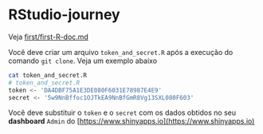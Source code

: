# RStudio-journey

Veja [first/first-R-doc.md](first/first-R-doc.md) 

Você deve criar um arquivo `token_and_secret.R` após a execução do comando `git clone`. Veja um exemplo abaixo

```bash
cat token_and_secret.R 
# token_and_secret.R
token <- 'DA4DBF75A1E3DE080F6031E78987E4E9'
secret <- '5w9NnBffoc1OJTkEA9NnBfGmR8Vg13SXL080F603'
```
Você deve substituir o `token` e o `secret` com os dados obtidos no seu **dashboard** `Admin` do [https://www.shinyapps.io](https://www.shinyapps.io)

